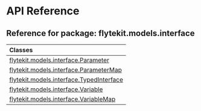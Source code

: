 # API Reference

## Reference for package: flytekit.models.interface

| Classes  |
| :------------- |
| [flytekit.models.interface.Parameter](flytekit_models_interface_parameter) |
| [flytekit.models.interface.ParameterMap](flytekit_models_interface_parametermap) |
| [flytekit.models.interface.TypedInterface](flytekit_models_interface_typedinterface) |
| [flytekit.models.interface.Variable](flytekit_models_interface_variable) |
| [flytekit.models.interface.VariableMap](flytekit_models_interface_variablemap) |
